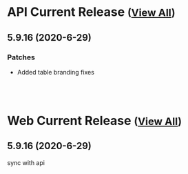 
# API Current Release <small>([View All](/API.md))</small>
## 5.9.16 (2020-6-29)
### Patches 

- Added table branding fixes

<br><br>
# Web Current Release <small>([View All](/Web.md))</small>
## 5.9.16 (2020-6-29)
sync with api

  